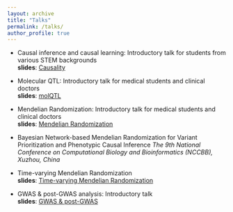 ```yaml
---
layout: archive
title: "Talks"
permalink: /talks/
author_profile: true
---
```



* Causal inference and causal learning:  Introductory talk for students from various STEM backgrounds <br>
**slides**: [Causality](../files/causality.pdf)

* Molecular QTL: Introductory talk for medical students and clinical doctors <br>
**slides**: [molQTL](../files/molQTL.pdf)

* Mendelian Randomization: Introductory talk for medical students and clinical doctors <br>
**slides**: [Mendelian Randomization](../files/MendelianRandomization.pdf)

* Bayesian Network-based Mendelian Randomization for Variant Prioritization and Phenotypic Causal Inference
*The 9th National Conference on Computational Biology and Bioinformatics (NCCBB), Xuzhou, China*

* Time-varying Mendelian Randomization <br>
**slides**: [Time-varying Mendelian Randomization](../files/Time_varying_MR.pdf)

* GWAS & post-GWAS analysis: Introductory talk <br>
**slides**: [GWAS & post-GWAS](../files/GWAS.pdf)
